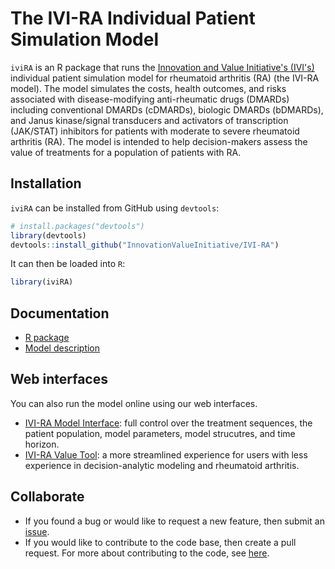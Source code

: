 # The IVI-RA Individual Patient Simulation Model
`iviRA` is an R package that runs the [Innovation and Value Initiative's (IVI's)](http://www.thevalueinitiative.org/) individual patient simulation model for rheumatoid arthritis (RA) (the IVI-RA model). The model simulates the costs, health outcomes, and risks associated with disease-modifying anti-rheumatic drugs (DMARDs) including conventional DMARDs (cDMARDs), biologic DMARDs (bDMARDs), and Janus kinase/signal transducers and activators of transcription (JAK/STAT) inhibitors for patients with moderate to severe rheumatoid arthritis (RA). The model is intended to help decision-makers assess the value of treatments for a population of patients with RA.

## Installation
`iviRA` can be installed from GitHub using `devtools`:

```r
# install.packages("devtools")
library(devtools)
devtools::install_github("InnovationValueInitiative/IVI-RA")
```

It can then be loaded into `R`:

```r
library(iviRA)
```

## Documentation
* [R package](https://innovationvalueinitiative.github.io/IVI-RA/)
* [Model description](https://innovationvalueinitiative.github.io/IVI-RA/model-description/model-description.pdf)

## Web interfaces
You can also run the model online using our web interfaces.

* [IVI-RA Model Interface](https://innovationandvalueinitiative.shinyapps.io/ivi-ra-expert/): full control over the treatment sequences, the patient population, model parameters, model strucutres, and time horizon. 
* [IVI-RA Value Tool](http://apps.thevalueinitiative.org/ivi-ra/): a more streamlined experience for users with less experience in decision-analytic modeling and rheumatoid arthritis. 

## Collaborate
* If you found a bug or would like to request a new feature, then submit an [issue](https://github.com/InnovationValueInitiative/IVI-RA/issues).
* If you would like to contribute to the code base, then create a pull request. For more about contributing to the code, see [here](https://innovationvalueinitiative.github.io/IVI-RA/articles/how-to-contribute.html). 






